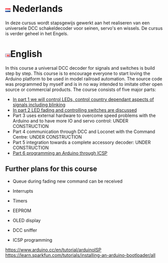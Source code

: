 # ![Nederlandse vlag](../images/nl.gif) Nederlands

In deze cursus wordt stapsgewijs gewerkt aan het realiseren van een universele DCC schakeldecoder voor seinen, servo's en wissels. De cursus is verder geheel in het Engels.

# ![English flag](../images/gb.gif)English

In this course a universal DCC decoder for signals and switches is build step by step. This course is to encourage everyone to start loving the Arduino platform to be used in model railroad automation. The source code was programmed by myself and is in no way intended to imitate other open source or commercial products. The course consists of five major parts:

* [In part 1 we will control LEDs, control country dependant aspects of signals including blinking](/ArduinoCourse/ArduinoCoursePart1/README.md)
* [In part 2 LED fading and controlling switches are discussed](/ArduinoCourse/ArduinoCoursePart2/README.md)
* Part 3 uses external hardware to overcome speed problems with the Arduino and to have more IO and servo control: UNDER CONSTRUCTION
* Part 4 communication through DCC and Loconet with the Command Centre: UNDER CONSTRUCTION
* Part 5 integration towards a complete accessory decoder: UNDER CONSTRUCTION
* [Part 6 programming an Arduino through ICSP](/ArduinoCourse/ArduinoUSBASP/README.md)

## Further plans for this course

* Queue during fading new command can be received

* Interrupts

* Timers

* EEPROM

* OLED display

* DCC sniffer

* ICSP programming

https://www.arduino.cc/en/tutorial/arduinoISP
https://learn.sparkfun.com/tutorials/installing-an-arduino-bootloader/all

